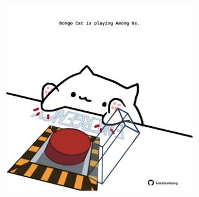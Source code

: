 <!-- built at 10/03/2021, 24:02:56 UTC -->
<p align="center">
  <img width="500" height="500" src="./ReadmeImage.svg">
</p>
